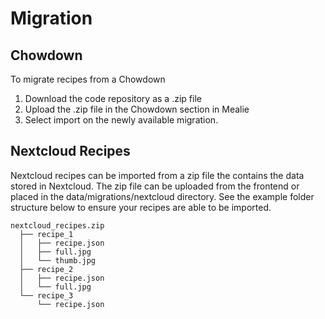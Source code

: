 # Migration

## Chowdown
To migrate recipes from a Chowdown
 
  1. Download the code repository as a .zip file
  2. Upload the .zip file in the Chowdown section in Mealie
  3. Select import on the newly available migration. 

## Nextcloud Recipes
Nextcloud recipes can be imported from a zip file the contains the data stored in Nextcloud. The zip file can be uploaded from the frontend or placed in the data/migrations/nextcloud directory. See the example folder structure below to ensure your recipes are able to be imported. 

```
nextcloud_recipes.zip
  ├── recipe_1
  │   ├── recipe.json
  │   ├── full.jpg
  │   └── thumb.jpg
  ├── recipe_2
  │   ├── recipe.json
  │   └── full.jpg
  └── recipe_3
      └── recipe.json
```
